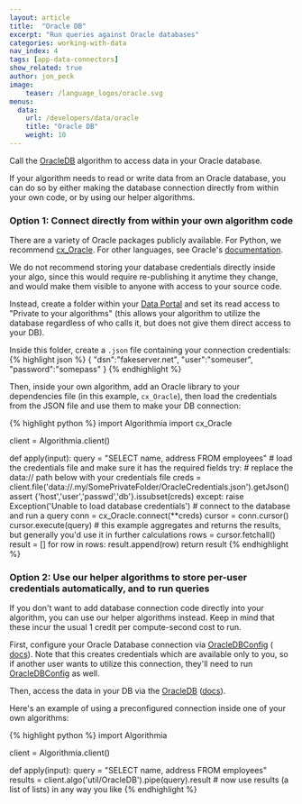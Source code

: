 ```yaml
---
layout: article
title:  "Oracle DB"
excerpt: "Run queries against Oracle databases"
categories: working-with-data
nav_index: 4
tags: [app-data-connectors]
show_related: true
author: jon_peck
image:
    teaser: /language_logos/oracle.svg
menus:
  data:
    url: /developers/data/oracle
    title: "Oracle DB"
    weight: 10
---
```


Call the <a href="{{site.url}}/algorithms/util/OracleDB">OracleDB</a> algorithm to access data in your Oracle database.


If your algorithm needs to read or write data from an Oracle database, you can do so by either making the database connection directly from within your own code, or by using our helper algorithms.

### Option 1: Connect directly from within your own algorithm code

There are a variety of Oracle packages publicly available. For Python, we recommend [cx_Oracle](https://cx-oracle.readthedocs.io/en/latest/module.html). For other languages, see Oracle's [documentation](https://www.oracle.com/technetwork/database/database-technologies/scripting-languages/cloud-3080568.html).

We do not recommend storing your database credentials directly inside your algo, since this would require re-publishing it anytime they change, and would make them visible to anyone with access to your source code.

Instead, create a folder within your [Data Portal]({{site.baseurl}}/data) and set its read access to "Private to your algorithms" (this allows your algorithm to utilize the database regardless of who calls it, but does not give them direct access to your DB).

Inside this folder, create a `.json` file containing your connection credentials:
{% highlight json %}
{
  "dsn":"fakeserver.net",
  "user":"someuser",
  "password":"somepass"
}
{% endhighlight %}

Then, inside your own algorithm, add an Oracle library to your dependencies file (in this example, `cx_Oracle`), then load the credentials from the JSON file and use them to make your DB connection:

{% highlight python %}
import Algorithmia
import cx_Oracle

client = Algorithmia.client()

def apply(input):
    query = "SELECT name, address FROM employees"
    # load the credentials file and make sure it has the required fields
    try:
        # replace the data:// path below with your credentials file
        creds = client.file('data://.my/SomePrivateFolder/OracleCredentials.json').getJson()
        assert {'host','user','passwd','db'}.issubset(creds)
    except:
        raise Exception('Unable to load database credentials')
    # connect to the database and run a query
    conn = cx_Oracle.connect(**creds)
    cursor = conn.cursor()
    cursor.execute(query)
    # this example aggregates and returns the results, but generally you'd use it in further calculations
    rows = cursor.fetchall()
    result = []
    for row in rows:
      result.append(row)
    return result
{% endhighlight %}

### Option 2: Use our helper algorithms to store per-user credentials automatically, and to run queries

If you don't want to add database connection code directly into your algorithm, you can use our helper algorithms instead. Keep in mind that these incur the usual 1 credit per compute-second cost to run.

First, configure your Oracle Database connection via <a href="{{site.url}}/algorithms/util/OracleDBConfig">OracleDBConfig</a> ( <a href="{{site.url}}/algorithms/util/OracleDBConfig/docs">docs</a>). Note that this creates credentials which are available only to you, so if another user wants to utilize this connection, they'll need to run <a href="{{site.url}}/algorithms/util/OracleDBConfig">OracleDBConfig</a> as well.

Then, access the data in your DB via the <a href="{{site.url}}/algorithms/util/OracleDB">OracleDB</a> (<a href="{{site.url}}/algorithms/util/OracleDB/docs">docs</a>).

Here's an example of using a preconfigured connection inside one of your own algorithms:

{% highlight python %}
import Algorithmia

client = Algorithmia.client()

def apply(input):
    query = "SELECT name, address FROM employees"
    results = client.algo('util/OracleDB').pipe(query).result
    # now use results (a list of lists) in any way you like
{% endhighlight %}
